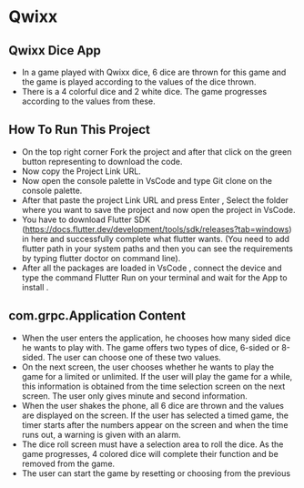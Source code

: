 # Qwixx

<h2> Qwixx Dice App </h2>

- In a game played with Qwixx dice, 6 dice are thrown for this game and the game is played according to the values of the dice thrown.
- There is a 4 colorful dice and 2 white dice. The game progresses according to the values from these.

<h2>How To Run This Project</h2>

- On the top right corner Fork the project and after that click on the green button representing to download the code.
- Now copy the Project Link URL.
- Now open the console palette in VsCode and type Git clone on the console palette.
- After that paste the project Link URL and press Enter , Select the folder where you want to save the project and now open the project in VsCode.
- You have to download Flutter SDK (https://docs.flutter.dev/development/tools/sdk/releases?tab=windows) in here and successfully complete what flutter wants. (You need to add flutter path in your system paths and then you can see the requirements by typing flutter doctor on command line).
- After all the packages are loaded in VsCode , connect the device and type the command Flutter Run on your terminal and wait for the App to install .

<h2>com.grpc.Application Content</h2>

- When the user enters the application, he chooses how many sided dice he wants to play with. The game offers two types of dice, 6-sided or 8-sided. The user can choose one of these two values.
- On the next screen, the user chooses whether he wants to play the game for a limited or unlimited. If the user will play the game for a while, this information is obtained from the time selection screen on the next screen. The user only gives minute and second information.
- When the user shakes the phone, all 6 dice are thrown and the values are displayed on the screen. If the user has selected a timed game, the timer starts after the numbers appear on the screen and when the time runs out, a warning is given with an alarm.
- The dice roll screen must have a selection area to roll the dice. As the game progresses, 4 colored dice will complete their function and be removed from the game.
- The user can start the game by resetting or choosing from the previous 
